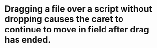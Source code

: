 # Dragging a file over a script without dropping causes the caret to continue to move in field after drag has ended.
